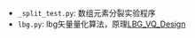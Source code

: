 - `_split_test.py`: 数组元素分裂实验程序
- `lbg.py`: lbg矢量量化算法，原理[LBG_VQ_Design](http://www.data-compression.com/vq.shtml)
